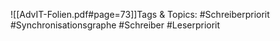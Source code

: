 
![[AdvIT-Folien.pdf#page=73]]Tags & Topics:
   #Schreiberpriorit
   #Synchronisationsgraphe
   #Schreiber
   #Leserpriorit